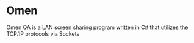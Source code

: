 # Omen
Omen QA is a LAN screen sharing program written in C# that utilizes the TCP/IP protocols via Sockets 
